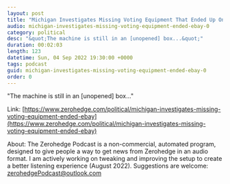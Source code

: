 ```yaml
---
layout: post
title: "Michigan Investigates Missing Voting Equipment That Ended Up On eBay"
audio: michigan-investigates-missing-voting-equipment-ended-ebay-0
category: political
desc: "&quot;The machine is still in an [unopened] box...&quot;"
duration: 00:02:03
length: 123
datetime: Sun, 04 Sep 2022 19:30:00 +0000
tags: podcast
guid: michigan-investigates-missing-voting-equipment-ended-ebay-0
order: 0
---
```

&quot;The machine is still in an [unopened] box...&quot;

Link: [https://www.zerohedge.com/political/michigan-investigates-missing-voting-equipment-ended-ebay](https://www.zerohedge.com/political/michigan-investigates-missing-voting-equipment-ended-ebay)

About: The Zerohedge Podcast is a non-commercial, automated program, designed to give people a way to get news from Zerohedge in an audio format.  I am actively working on tweaking and improving the setup to create a better listening experience (August 2022).  Suggestions are welcome: [zerohedgePodcast@outlook.com](mailto:zerohedgePodcast@outlook.com)